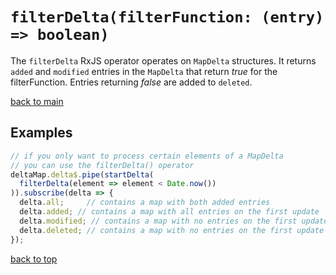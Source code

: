 # `filterDelta(filterFunction: (entry) => boolean)`

The `filterDelta` RxJS operator operates on `MapDelta` structures.
It returns `added` and `modified` entries in the `MapDelta` that return _true_ for the filterFunction.
Entries returning _false_ are added to `deleted`.

[back to main](../../../README.md)

## Examples

``` typescript
// if you only want to process certain elements of a MapDelta
// you can use the filterDelta() operator
deltaMap.delta$.pipe(startDelta(
  filterDelta(element => element < Date.now())
)).subscribe(delta => {
  delta.all;     // contains a map with both added entries
  delta.added; // contains a map with all entries on the first update
  delta.modified; // contains a map with no entries on the first update
  delta.deleted; // contains a map with no entries on the first update
});
```
[back to top](#filterdeltafilterfunction-entry--boolean)